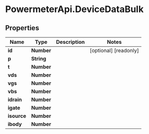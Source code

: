# PowermeterApi.DeviceDataBulk

## Properties

Name | Type | Description | Notes
------------ | ------------- | ------------- | -------------
**id** | **Number** |  | [optional] [readonly] 
**p** | **String** |  | 
**t** | **Number** |  | 
**vds** | **Number** |  | 
**vgs** | **Number** |  | 
**vbs** | **Number** |  | 
**idrain** | **Number** |  | 
**igate** | **Number** |  | 
**isource** | **Number** |  | 
**ibody** | **Number** |  | 


